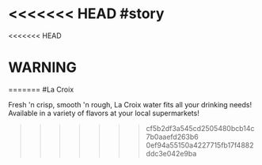 <<<<<<< HEAD
#story
=======
<<<<<<< HEAD
# WARNING
=======
#La Croix


Fresh 'n crisp, smooth 'n rough, La Croix water fits all your drinking needs!
Available in a variety of flavors at your local supermarkets! 
>>>>>>> cf5b2df3a545cd2505480bcb14c7b0aaefd263b6
>>>>>>> 0ef94a55150a4227715fb17f4882ddc3e042e9ba
